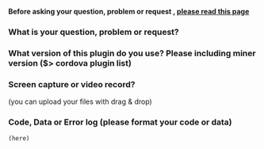 **Before asking your question, problem or request , [please read this page](https://github.com/mapsplugin/cordova-plugin-googlemaps-doc/blob/master/articles/before_post_your_issue/README.md)**

### What is your question, problem or request?

### What version of this plugin do you use? Please including miner version ($> cordova plugin list)

### Screen capture or video record?
(you can upload your files with drag & drop)

### Code, Data or Error log (please format your code or data)

```js
(here)
```
